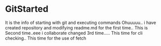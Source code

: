 
# GitStarted
It is the info of starting with git and executing commands
Ohuuuuu.. i have created repository and modifying readme.md for the first time.. This is Second time..eee
i collaborate changed 3rd time.....
This time for cli checking..
This time for the use of fetch
